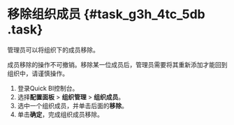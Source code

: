 # 移除组织成员 {#task_g3h_4tc_5db .task}

管理员可以将组织下的成员移除。

成员移除的操作不可撤销。移除某一位成员后，管理员需要将其重新添加才能回到组织中，请谨慎操作。

1.   登录Quick BI控制台。 
2.   选择**配置面板** \> **组织管理** \> **组织成员**。 
3.   选中一个组织成员，并单击后面的**移除**。 
4.   单击**确定**，完成组织成员移除。 

